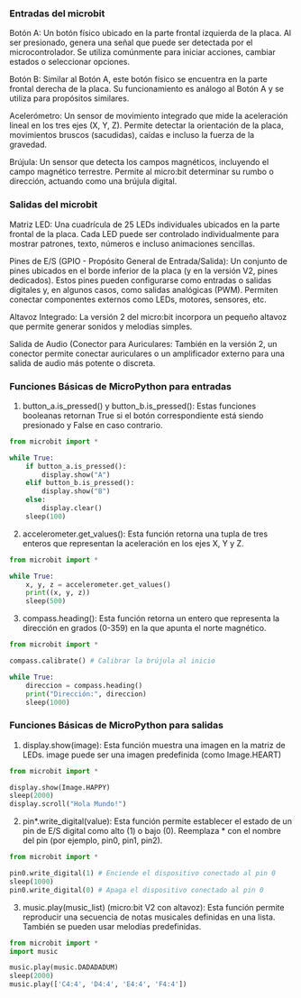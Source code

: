 ### Entradas del microbit

Botón A: Un botón físico ubicado en la parte frontal izquierda de la placa. Al ser presionado, genera una señal que puede ser detectada por el microcontrolador. Se utiliza comúnmente para iniciar acciones, cambiar estados o seleccionar opciones.

Botón B: Similar al Botón A, este botón físico se encuentra en la parte frontal derecha de la placa. Su funcionamiento es análogo al Botón A y se utiliza para propósitos similares.

Acelerómetro: Un sensor de movimiento integrado que mide la aceleración lineal en los tres ejes (X, Y, Z). Permite detectar la orientación de la placa, movimientos bruscos (sacudidas), caídas e incluso la fuerza de la gravedad.

Brújula: Un sensor que detecta los campos magnéticos, incluyendo el campo magnético terrestre. Permite al micro:bit determinar su rumbo o dirección, actuando como una brújula digital.

### Salidas del microbit

Matriz LED: Una cuadrícula de 25 LEDs individuales ubicados en la parte frontal de la placa. Cada LED puede ser controlado individualmente para mostrar patrones, texto, números e incluso animaciones sencillas.

Pines de E/S (GPIO - Propósito General de Entrada/Salida): Un conjunto de pines ubicados en el borde inferior de la placa (y en la versión V2, pines dedicados). Estos pines pueden configurarse como entradas o salidas digitales y, en algunos casos, como salidas analógicas (PWM). Permiten conectar componentes externos como LEDs, motores, sensores, etc.

Altavoz Integrado: La versión 2 del micro:bit incorpora un pequeño altavoz que permite generar sonidos y melodías simples.

Salida de Audio (Conector para Auriculares: También en la versión 2, un conector permite conectar auriculares o un amplificador externo para una salida de audio más potente o discreta.

### Funciones Básicas de MicroPython para entradas

1. button_a.is_pressed() y button_b.is_pressed(): Estas funciones booleanas retornan True si el botón correspondiente está siendo presionado y False en caso contrario.
```py
from microbit import *

while True:
    if button_a.is_pressed():
        display.show("A")
    elif button_b.is_pressed():
        display.show("B")
    else:
        display.clear()
    sleep(100)
```

2. accelerometer.get_values(): Esta función retorna una tupla de tres enteros que representan la aceleración en los ejes X, Y y Z.
```py
from microbit import *

while True:
    x, y, z = accelerometer.get_values()
    print((x, y, z))
    sleep(500)
```

3. compass.heading(): Esta función retorna un entero que representa la dirección en grados (0-359) en la que apunta el norte magnético.
```py
from microbit import *

compass.calibrate() # Calibrar la brújula al inicio

while True:
    direccion = compass.heading()
    print("Dirección:", direccion)
    sleep(1000)
```

### Funciones Básicas de MicroPython para salidas

1. display.show(image): Esta función muestra una imagen en la matriz de LEDs. image puede ser una imagen predefinida (como Image.HEART)
```py
from microbit import *

display.show(Image.HAPPY)
sleep(2000)
display.scroll("Hola Mundo!")
```

2. pin*.write_digital(value): Esta función permite establecer el estado de un pin de E/S digital como alto (1) o bajo (0). Reemplaza * con el nombre del pin (por ejemplo, pin0, pin1, pin2).
```py
from microbit import *

pin0.write_digital(1) # Enciende el dispositivo conectado al pin 0
sleep(1000)
pin0.write_digital(0) # Apaga el dispositivo conectado al pin 0
```

3. music.play(music_list) (micro:bit V2 con altavoz): Esta función permite reproducir una secuencia de notas musicales definidas en una lista. También se pueden usar melodías predefinidas.
```py
from microbit import *
import music

music.play(music.DADADADUM)
sleep(2000)
music.play(['C4:4', 'D4:4', 'E4:4', 'F4:4'])
```








   
